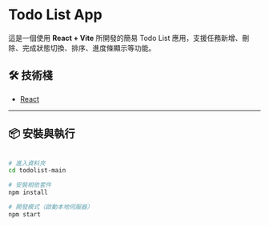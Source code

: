 # Todo List App

這是一個使用 **React + Vite** 所開發的簡易 Todo List 應用，支援任務新增、刪除、完成狀態切換、排序、進度條顯示等功能。

## 🛠 技術棧

- [React](https://react.dev/)
  
---

## 📦 安裝與執行

```bash

# 進入資料夾
cd todolist-main

# 安裝相依套件
npm install

# 開發模式（啟動本地伺服器）
npm start
